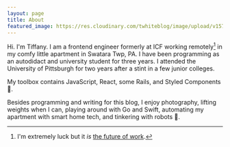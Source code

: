 ```yaml
---
layout: page
title: About
featured_image: https://res.cloudinary.com/twhiteblog/image/upload/v1573960505/authorimage_cxgyau.jpg
---
```


Hi. I'm Tiffany. I am a frontend engineer formerly at ICF working remotely[^1] in my comfy little apartment in Swatara Twp, PA. I have been programming as an autodidact and university student for three years. I attended the University of Pittsburgh for two years after a stint in a few junior colleges.

My toolbox contains JavaScript, React, some Rails, and Styled Components 💅.

Besides programming and writing for this blog, I enjoy photography, lifting weights when I can, playing around with Go and Swift, automating my apartment with smart home tech, and tinkering with robots 🤖.

[^1]: I'm extremely luck but it *is* [the future of work](https://basecamp.com/books/remote).

